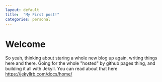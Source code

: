 ```yaml
---
layout: default
title:  "My First post!"
categories: personal
---
```


# Welcome

So yeah, thinking about staring a whole new blog up again, writing things here and there. Going for the whole "hosted" by github pages thing, and building it all with Jekyll.
You can read about that here https://jekyllrb.com/docs/home/
